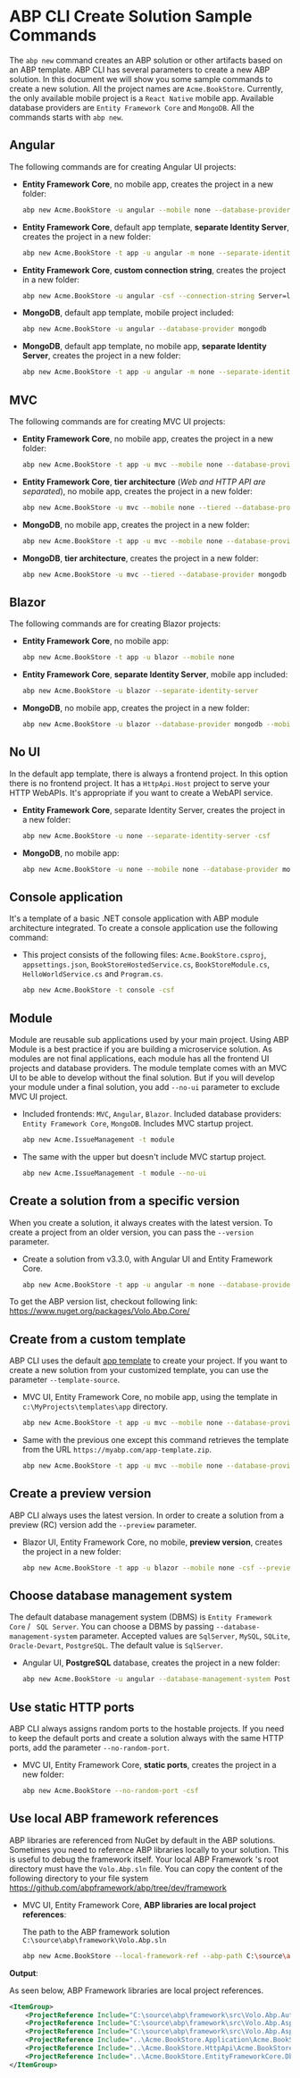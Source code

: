 # ABP CLI Create Solution Sample Commands 

The `abp new` command creates an ABP solution or other artifacts based on an ABP template. ABP CLI has several parameters to create a new ABP solution. In this document we will show you some sample commands to create a new solution. All the project names are `Acme.BookStore`. Currently, the only available mobile project is a `React Native` mobile app. Available database providers are `Entity Framework Core` and `MongoDB`. All the commands starts with `abp new`.

## Angular

The following commands are for creating Angular UI projects:

* **Entity Framework Core**,  no mobile app, creates the project in a new folder:

  ````bash
  abp new Acme.BookStore -u angular --mobile none --database-provider ef -csf
  ````
  
* **Entity Framework Core**, default app template, **separate Identity Server**, creates the project in a new folder:

  ```bash
  abp new Acme.BookStore -t app -u angular -m none --separate-identity-server --database-provider ef -csf
  ```

* **Entity Framework Core**,  **custom connection string**, creates the project in a new folder:

  ```bash
  abp new Acme.BookStore -u angular -csf --connection-string Server=localhost;Database=MyDatabase;Trusted_Connection=True
  ```

* **MongoDB**, default app template, mobile project included:

  ```bash
  abp new Acme.BookStore -u angular --database-provider mongodb
  ```

* **MongoDB**, default app template, no mobile app, **separate Identity Server**, creates the project in a new folder:

  ```bash
  abp new Acme.BookStore -t app -u angular -m none --separate-identity-server --database-provider mongodb -csf
  ```

## MVC

The following commands are for creating MVC UI projects:

* **Entity Framework Core**, no mobile app, creates the project in a new folder:

  ```bash
  abp new Acme.BookStore -t app -u mvc --mobile none --database-provider ef -csf
  ```

* **Entity Framework Core**, **tier architecture** (*Web and HTTP API are separated*), no mobile app, creates the project in a new folder:

  ```bash
  abp new Acme.BookStore -u mvc --mobile none --tiered --database-provider ef -csf
  ```

* **MongoDB**, no mobile app, creates the project in a new folder:

  ```bash
  abp new Acme.BookStore -t app -u mvc --mobile none --database-provider mongodb -csf
  ```
  
* **MongoDB**, **tier architecture**, creates the project in a new folder:

  ```bash
  abp new Acme.BookStore -u mvc --tiered --database-provider mongodb -csf
  ```


## Blazor

The following commands are for creating Blazor projects:

* **Entity Framework Core**, no mobile app:

  ```bash
  abp new Acme.BookStore -t app -u blazor --mobile none
  ```

* **Entity Framework Core**, **separate Identity Server**, mobile app included:
  
  ```bash
  abp new Acme.BookStore -u blazor --separate-identity-server
  ```

* **MongoDB**, no mobile app, creates the project in a new folder:

  ```bash
  abp new Acme.BookStore -u blazor --database-provider mongodb --mobile none -csf
  ```

## No UI 

In the default app template, there is always a frontend project. In this option there is no frontend project. It has a `HttpApi.Host` project to serve your HTTP WebAPIs. It's appropriate if you want to create a WebAPI service.

* **Entity Framework Core**, separate Identity Server, creates the project in a new folder:

    ```bash
    abp new Acme.BookStore -u none --separate-identity-server -csf
    ```
* **MongoDB**, no mobile app:

    ```bash
    abp new Acme.BookStore -u none --mobile none --database-provider mongodb
    ```

## Console application

It's a template of a basic .NET console application with ABP module architecture integrated. To create a console application use the following command:

* This project consists of the following files: `Acme.BookStore.csproj`, `appsettings.json`, `BookStoreHostedService.cs`, `BookStoreModule.cs`, `HelloWorldService.cs` and `Program.cs`.

  ```bash
  abp new Acme.BookStore -t console -csf
  ```

## Module

Module are reusable sub applications used by your main project. Using ABP Module is a best practice if you are building a microservice solution. As modules are not final applications, each module has all the frontend UI projects and database providers. The module template comes with an MVC UI to be able to develop without the final solution. But if you will develop your module under a final solution, you add `--no-ui` parameter to exclude MVC UI project.

* Included frontends: `MVC`, `Angular`, `Blazor`. Included database providers: `Entity Framework Core`, `MongoDB`. Includes MVC startup project.

  ```bash
  abp new Acme.IssueManagement -t module
  ```
* The same with the upper but doesn't include MVC startup project.

  ```bash
  abp new Acme.IssueManagement -t module --no-ui
  ```

## Create a solution from a specific version

When you create a solution, it always creates with the latest version. To create a project from an older version, you can pass the `--version` parameter.

* Create a solution from v3.3.0, with Angular UI and Entity Framework Core.

  ```bash
  abp new Acme.BookStore -t app -u angular -m none --database-provider ef -csf --version 3.3.0
  ```

To get the ABP version list, checkout following link: https://www.nuget.org/packages/Volo.Abp.Core/

## Create from a custom template

ABP CLI uses the default [app template](https://github.com/abpframework/abp/tree/dev/templates/app) to create your project. If you want to create a new solution from your customized template, you can use the parameter `--template-source`. 

* MVC UI, Entity Framework Core, no mobile app, using the template in `c:\MyProjects\templates\app` directory. 

  ```bash
  abp new Acme.BookStore -t app -u mvc --mobile none --database-provider ef --template-source "c:\MyProjects\templates\app"
  ```

* Same with the previous one except this command retrieves the template from the URL `https://myabp.com/app-template.zip`.

  ```bash
  abp new Acme.BookStore -t app -u mvc --mobile none --database-provider ef --template-source https://myabp.com/app-template.zip
  ```

## Create a preview version

ABP CLI always uses the latest version. In order to create a solution from a preview (RC) version add the `--preview` parameter.

* Blazor UI, Entity Framework Core, no mobile, **preview version**, creates the project in a new folder:

  ```bash
  abp new Acme.BookStore -t app -u blazor --mobile none -csf --preview
  ```

## Choose database management system

The default database management system (DBMS) is `Entity Framework Core` / ` SQL Server`. You can choose a DBMS by passing `--database-management-system` parameter. Accepted values are `SqlServer`, `MySQL`, `SQLite`, `Oracle-Devart`, `PostgreSQL`. The default value is `SqlServer`.

* Angular UI, **PostgreSQL** database, creates the project in a new folder:

  ```bash
  abp new Acme.BookStore -u angular --database-management-system PostgreSQL -csf
  ```



## Use static HTTP ports

ABP CLI always assigns random ports to the hostable projects. If you need to keep the default ports and create a solution always with the same HTTP ports, add the parameter `--no-random-port`.

* MVC UI,  Entity Framework Core, **static ports**, creates the project in a new folder:

  ```bash
  abp new Acme.BookStore --no-random-port -csf
  ```

## Use local ABP framework references

ABP libraries are referenced from NuGet by default in the ABP solutions. Sometimes you need to reference ABP libraries locally to your solution. This is useful to debug the framework itself. Your local ABP Framework 's root directory must have the `Volo.Abp.sln` file. You can copy the content of the following directory to your file system https://github.com/abpframework/abp/tree/dev/framework

* MVC UI,  Entity Framework Core, **ABP libraries are local project references**:

  The path to the ABP framework solution `C:\source\abp\framework\Volo.Abp.sln`

  ```bash
  abp new Acme.BookStore --local-framework-ref --abp-path C:\source\abp\framework
  ```

**Output**:

As seen below, ABP Framework libraries are local project references.

```xml
<ItemGroup>
	<ProjectReference Include="C:\source\abp\framework\src\Volo.Abp.Autofac\Volo.Abp.Autofac.csproj" />
	<ProjectReference Include="C:\source\abp\framework\src\Volo.Abp.AspNetCore.Serilog\Volo.Abp.AspNetCore.Serilog.csproj" />
	<ProjectReference Include="C:\source\abp\framework\src\Volo.Abp.AspNetCore.Authentication.JwtBearer\Volo.Abp.AspNetCore.Authentication.JwtBearer.csproj" />
	<ProjectReference Include="..\Acme.BookStore.Application\Acme.BookStore.Application.csproj" />
	<ProjectReference Include="..\Acme.BookStore.HttpApi\Acme.BookStore.HttpApi.csproj" />
	<ProjectReference Include="..\Acme.BookStore.EntityFrameworkCore.DbMigrations\Acme.BookStore.EntityFrameworkCore.DbMigrations.csproj" />
</ItemGroup>    
```
